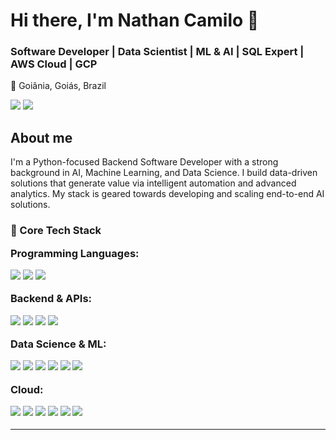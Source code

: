 # Hi there, I'm Nathan Camilo 👋
### Software Developer | Data Scientist | ML & AI | SQL Expert | AWS Cloud | GCP
📍 Goiânia, Goiás, Brazil
<p align="left">
  <a href="https://www.linkedin.com/in/nathan-camilo-bueno-454936184" target="_blank"><img src="https://img.shields.io/badge/LinkedIn-0077B5?style=for-the-badge&logo=linkedin&logoColor=white" /></a>
  <a href="mailto:nathancamilo145@gmail.com"><img src="https://img.shields.io/badge/Email-D14836?style=for-the-badge&logo=gmail&logoColor=white" /></a>
</p>

About me
---
I'm a Python-focused Backend Software Developer with a strong background in AI, Machine Learning, and Data Science. I build data-driven solutions that generate value via intelligent automation and advanced analytics.
My stack is geared towards developing and scaling end-to-end AI solutions.

<div align="left">
  <h3> 🚀 Core Tech Stack
    
  <strong>Programming Languages:</strong>
  <p>
    <img src="https://img.shields.io/badge/Python-3776AB?style=for-the-badge&logo=python&logoColor=white" />
    <img src="https://img.shields.io/badge/C%2B%2B-00599C?style=for-the-badge&logo=c%2B%2B&logoColor=white" />
    <img src="https://img.shields.io/badge/SQL-025E8C?style=for-the-badge&logo=postgresql&logoColor=white" />
  </p>
  
  <strong>Backend & APIs:</strong>
  <p>
    <img src="https://img.shields.io/badge/FastAPI-009688?style=for-the-badge&logo=fastapi&logoColor=white" />
    <img src="https://img.shields.io/badge/Flask-000000?style=for-the-badge&logo=flask&logoColor=white" />
    <img src="https://img.shields.io/badge/Docker-2496ED?style=for-the-badge&logo=docker&logoColor=white" />
    <img src="https://img.shields.io/badge/OpenAI-412991?style=for-the-badge&logo=openai&logoColor=white" />
  </p>
  
  <strong>Data Science & ML:</strong>
  <p>
    <img src="https://img.shields.io/badge/Pandas-150458?style=for-the-badge&logo=pandas&logoColor=white" />
    <img src="https://img.shields.io/badge/NumPy-013243?style=for-the-badge&logo=numpy&logoColor=white" />
    <img src="https://img.shields.io/badge/PyTorch-EE4C2C?style=for-the-badge&logo=pytorch&logoColor=white" />
    <img src="https://img.shields.io/badge/LangChain-00865D?style=for-the-badge" />
    <img src="https://img.shields.io/badge/LangGraph-f26522?style=for-the-badge" />
    <img src="https://img.shields.io/badge/Artificial%20Intelligence-5c5c5c?style=for-the-badge" />
  </p>
  
  <strong>Cloud:</strong>
  <p>
    <img src="https://img.shields.io/badge/AWS-232F3E?style=for-the-badge&logo=amazon-aws&logoColor=white" />
    <img src="https://img.shields.io/badge/Google_Cloud-4285F4?style=for-the-badge&logo=google-cloud&logoColor=white" />
    <img src="https://img.shields.io/badge/Serverless-FD5750?style=for-the-badge&logo=serverless&logoColor=white" />
    <img src="https://img.shields.io/badge/Amazon_SageMaker-FF9900?style=for-the-badge&logo=amazon-sagemaker&logoColor=white" />
    <img src="https://img.shields.io/badge/Amazon_EC2-FF9900?style=for-the-badge&logo=amazon-ec2&logoColor=white" />
    <img src="https://img.shields.io/badge/AWS_Lambda-FF9900?style=for-the-badge&logo=aws-lambda&logoColor=white" />
  </p>
</div>

---

